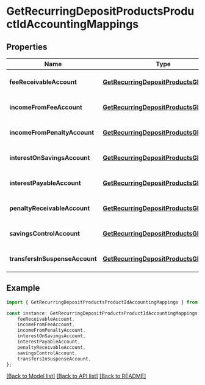 # GetRecurringDepositProductsProductIdAccountingMappings


## Properties

Name | Type | Description | Notes
------------ | ------------- | ------------- | -------------
**feeReceivableAccount** | [**GetRecurringDepositProductsGlAccount**](GetRecurringDepositProductsGlAccount.md) |  | [optional] [default to undefined]
**incomeFromFeeAccount** | [**GetRecurringDepositProductsGlAccount**](GetRecurringDepositProductsGlAccount.md) |  | [optional] [default to undefined]
**incomeFromPenaltyAccount** | [**GetRecurringDepositProductsGlAccount**](GetRecurringDepositProductsGlAccount.md) |  | [optional] [default to undefined]
**interestOnSavingsAccount** | [**GetRecurringDepositProductsGlAccount**](GetRecurringDepositProductsGlAccount.md) |  | [optional] [default to undefined]
**interestPayableAccount** | [**GetRecurringDepositProductsGlAccount**](GetRecurringDepositProductsGlAccount.md) |  | [optional] [default to undefined]
**penaltyReceivableAccount** | [**GetRecurringDepositProductsGlAccount**](GetRecurringDepositProductsGlAccount.md) |  | [optional] [default to undefined]
**savingsControlAccount** | [**GetRecurringDepositProductsGlAccount**](GetRecurringDepositProductsGlAccount.md) |  | [optional] [default to undefined]
**transfersInSuspenseAccount** | [**GetRecurringDepositProductsGlAccount**](GetRecurringDepositProductsGlAccount.md) |  | [optional] [default to undefined]

## Example

```typescript
import { GetRecurringDepositProductsProductIdAccountingMappings } from 'fineract-typescript-client';

const instance: GetRecurringDepositProductsProductIdAccountingMappings = {
    feeReceivableAccount,
    incomeFromFeeAccount,
    incomeFromPenaltyAccount,
    interestOnSavingsAccount,
    interestPayableAccount,
    penaltyReceivableAccount,
    savingsControlAccount,
    transfersInSuspenseAccount,
};
```

[[Back to Model list]](../README.md#documentation-for-models) [[Back to API list]](../README.md#documentation-for-api-endpoints) [[Back to README]](../README.md)
